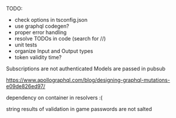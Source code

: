 TODO:
* check options in tsconfig.json
* use graphql codegen?
* proper error handling
* resolve TODOs in code (search for //)
* unit tests
* organize Input and Output types
* token validity time?

Subscriptions are not authenticated
Models are passed in pubsub

https://www.apollographql.com/blog/designing-graphql-mutations-e09de826ed97/

dependency on container in resolvers :(

string results of validation in game
passwords are not salted
